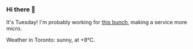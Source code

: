 ### Hi there :wave:

It's Tuesday! I'm probably working for [this bunch](https://github.com/kohofinancial), making a service more micro.

Weather in Toronto: sunny, at +8°C.
